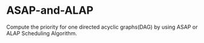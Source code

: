 # ASAP-and-ALAP
Compute the priority for one directed acyclic graphs(DAG) by using ASAP or ALAP Scheduling Algorithm.
